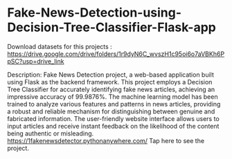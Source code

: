 # Fake-News-Detection-using-Decision-Tree-Classifier-Flask-app

Download datasets for this projects : https://drive.google.com/drive/folders/1r9dyN6C_wvszH1c95oi6o7aVBKh6PpSC?usp=drive_link


Description:
Fake News Detection project, a web-based application built using Flask as the backend framework. This project employs a Decision Tree Classifier for accurately identifying fake news articles, achieving an impressive accuracy of 99.9876%. The machine learning model has been trained to analyze various features and patterns in news articles, providing a robust and reliable mechanism for distinguishing between genuine and fabricated information. The user-friendly website interface allows users to input articles and receive instant feedback on the likelihood of the content being authentic or misleading. 
https://1fakenewsdetector.pythonanywhere.com/ Tap here to see the project.
